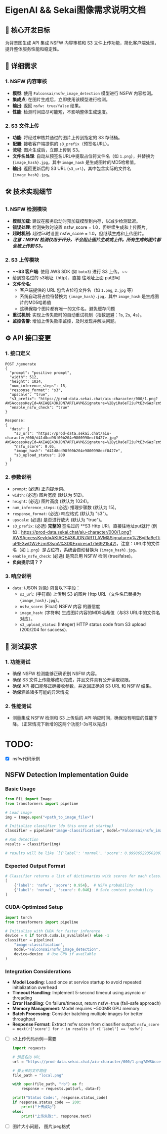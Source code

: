 # EigenAI  && Sekai图像需求说明文档

## 🎯 核心开发目标

为背景图生成 API 集成 NSFW 内容审核和 S3 文件上传功能，简化客户端处理，提升整体服务性能和稳定性。

## 📝 详细需求

### 1. NSFW 内容审核

- **模型**: 使用 `Falconsai/nsfw_image_detection` 模型进行 NSFW 内容检测。
- **集成点**: 在图片生成后，立即使用该模型进行检测。
- **输出**: 返回 `nsfw: true/false` 结果。
- **性能**: 检测时间应尽可能短，不影响整体生成速度。

### 2. S3 文件上传

- **功能**: 将经过审核并通过的图片上传到指定的 S3 存储桶。
- **配置**: 接收客户端提供的 `s3_prefix`（预签名URL）。
- **流程**: 图片生成后，立即上传到 S3。
- **文件名处理**: 自动从预签名URL中提取占位符文件名（如 `1.png`），并替换为 `{image_hash}.jpg`，其中 `image_hash` 是生成图片的MD5哈希值。
- **输出**: 返回更新后的 S3 URL (`s3_url`)，其中包含实际的文件名 `{image_hash}.jpg`。

## 🛠️ 技术实现细节

### 1. NSFW 检测模块

- **模型加载**: 建议在服务启动时预加载模型到内存，以减少检测延迟。
- **错误处理**: 检测失败时设置 nsfw_score = 1.0，但继续生成和上传图片。
- **超时机制:** 超过5s时设置 nsfw_score = 1.0，但继续生成和上传图片。
- ***注意：NSFW 检测仅用于评分，不会阻止图片生成或上传。所有生成的图片都会被上传到 S3。***

### 2. S3 上传模块

- **~~S3 客户端**: 使用 AWS SDK (如 `boto3`) 进行 S3 上传。~~
- 给到签名过的 s3地址（http），直接 往地址上面 put即可
- **文件命名**: 
  - 客户端提供的 URL 包含占位符文件名（如 `1.png`, `2.jpg` 等）
  - 系统自动将占位符替换为 `{image_hash}.jpg`，其中 `image_hash` 是生成图片的MD5哈希值
  - 这确保每个图片都有唯一的文件名，避免缓存问题
- **重试机制**: 实现上传失败时的自动重试机制（指数退避：1s, 2s, 4s）。
- **监控告警**: 增加上传失败率监控，及时发现并解决问题。

## ⚙️ API 接口变更

### 1. 接口定义

```
POST /generate
{
  "prompt": "positive prompt",
  "width": 512,
  "height": 1024,
  "num_inference_steps": 15,
  "response_format": "s3",
  "upscale": "true",
  "s3_prefix": "https://prod-data.sekai.chat/aiu-character/000/1.png?AWSAccessKeyId=AKIAQE43KJDN7ARTLAVM&Signature=%2ByiRa6eTIiuPtE3wGWzFzmS3snA%3D&Expires=1756921542",
  "enable_nsfw_check": "true"
}

Response:
{
  "data": {
    "s3_url": "https://prod-data.sekai.chat/aiu-character/000/d41d8cd98f00b204e9800998ecf8427e.jpg?AWSAccessKeyId=AKIAQE43KJDN7ARTLAVM&Signature=%2ByiRa6eTIiuPtE3wGWzFzmS3snA%3D&Expires=1756921542",
    "nsfw_score": 0.05,
    "image_hash": "d41d8cd98f00b204e9800998ecf8427e",
    "s3_upload_status": 200
  }
}
```

### 2. 参数说明

- `prompt`: (必选) 正向提示词。
- `width`: (必选) 图片宽度 (默认为 512)。
- `height`: (必选) 图片高度 (默认为 1024)。
- `num_inference_steps`: (必选) 推理步骤数 (默认为 15)。
- `response_format`: (必选) 响应格式 (默认为 "s3")。
- `upscale`: (必选) 是否进行放大 (默认为 "true")。
- `s3_prefix`: (必选) **完整的** 签名过的 **S3 Http URI，直接往地址put就行 (例如：https://prod-data.sekai.chat/aiu-character/000/1.png?AWSAccessKeyId=AKIAQE43KJDN7ARTLAVM&Signature=%2ByiRa6eTIiuPtE3wGWzFzmS3snA%3D&Expires=1756921542)。注意：URL中的文件名（如 `1.png`）是占位符，系统会自动替换为 `{image_hash}.jpg`。
- `enable_nsfw_check`: (必选) 是否启用 NSFW 检测 (true/false)。
- **负向提示词？？**

### 3. 响应说明

- `data`: (JSON 对象) 包含以下字段：
    - `s3_url`: (字符串) 上传到 S3 的图片 Http URL（文件名已替换为 `{image_hash}.jpg`）。
    - `nsfw_score`: (Float) NSFW 内容 的置信度
    - `image_hash`: (字符串) 生成图片内容的MD5哈希值（与S3 URL中的文件名对应）。
    - `s3_upload_status`: (Integer) HTTP status code from S3 upload (200/204 for success).

## 🧪 测试要求

### 1. 功能测试

- 确保 NSFW 检测能够正确识别 NSFW 内容。
- 确保 S3 文件上传能够成功完成，并且文件具有公开读取权限。
- 确保 API 接口能够正确接收参数，并返回正确的 S3 URL 和 NSFW 结果。
- 确保涵盖诸多可能的异常情况

### 2. 性能测试

- 测量集成 NSFW 检测和 S3 上传后的 API 响应时间，确保没有明显的性能下降。（正常情况下新增的这两个功能1-3s可以完成）

# **TODO:**

- [x]  nsfw代码示例

## NSFW Detection Implementation Guide

### Basic Usage
```python
from PIL import Image
from transformers import pipeline

# Load image
img = Image.open("<path_to_image_file>")

# Initialize classifier (do this once at startup)
classifier = pipeline("image-classification", model="Falconsai/nsfw_image_detection")

# Run detection
results = classifier(img)

# results will be like `[{'label': 'normal', 'score': 0.9998652935028076}, {'label': 'nsfw', 'score': 0.00013474702427629381}]`
```

### Expected Output Format
```python
# Classifier returns a list of dictionaries with scores for each class:
[
    {'label': 'nsfw', 'score': 0.954},  # NSFW probability
    {'label': 'normal', 'score': 0.046}  # Safe content probability
]
```

### CUDA-Optimized Setup
```python
import torch
from transformers import pipeline

# Initialize with CUDA for faster inference
device = 0 if torch.cuda.is_available() else -1
classifier = pipeline(
    "image-classification", 
    model="Falconsai/nsfw_image_detection",
    device=device  # Use GPU if available
)
```

### Integration Considerations
- **Model Loading**: Load once at service startup to avoid repeated initialization overhead
- **Timeout Handling**: Implement 5-second timeout using asyncio or threading
- **Error Handling**: On failure/timeout, return nsfw=true (fail-safe approach)
- **Memory Management**: Model requires ~500MB GPU memory
- **Batch Processing**: Consider batching multiple images for better throughput
- **Response Format**: Extract nsfw score from classifier output: `nsfw_score = next(r['score'] for r in results if r['label'] == 'nsfw')`

- [ ]  s3上传代码示例—需要
  
    ```python
    import requests
    
    # 预签名的 URL
    url = "https://prod-data.sekai.chat/aiu-character/000/1.png?AWSAccessKeyId=AKIAQE43KJDN7ARTLAVM&Signature=%2ByiRa6eTIiuPtE3wGWzFzmS3snA%3D&Expires=1756921542"
    
    # 要上传的文件路径
    file_path = "local.png"
    
    with open(file_path, "rb") as f:
        response = requests.put(url, data=f)
    
    print("Status Code:", response.status_code)
    if response.status_code == 200:
        print("上传成功")
    else:
        print("上传失败:", response.text)
    ```
    
- [ ]  图片大小问题， 图片jpeg格式
